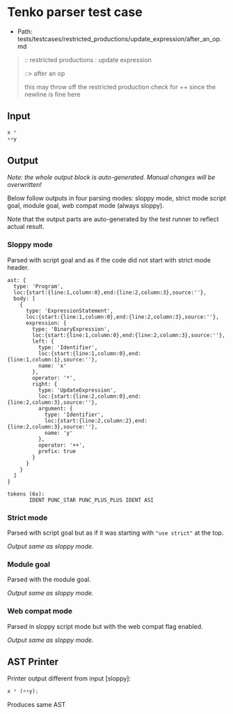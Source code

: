 # Tenko parser test case

- Path: tests/testcases/restricted_productions/update_expression/after_an_op.md

> :: restricted productions : update expression
>
> ::> after an op
>
> this may throw off the restricted production check for ++ since the newline is fine here

## Input

`````js
x *
++y
`````

## Output

_Note: the whole output block is auto-generated. Manual changes will be overwritten!_

Below follow outputs in four parsing modes: sloppy mode, strict mode script goal, module goal, web compat mode (always sloppy).

Note that the output parts are auto-generated by the test runner to reflect actual result.

### Sloppy mode

Parsed with script goal and as if the code did not start with strict mode header.

`````
ast: {
  type: 'Program',
  loc:{start:{line:1,column:0},end:{line:2,column:3},source:''},
  body: [
    {
      type: 'ExpressionStatement',
      loc:{start:{line:1,column:0},end:{line:2,column:3},source:''},
      expression: {
        type: 'BinaryExpression',
        loc:{start:{line:1,column:0},end:{line:2,column:3},source:''},
        left: {
          type: 'Identifier',
          loc:{start:{line:1,column:0},end:{line:1,column:1},source:''},
          name: 'x'
        },
        operator: '*',
        right: {
          type: 'UpdateExpression',
          loc:{start:{line:2,column:0},end:{line:2,column:3},source:''},
          argument: {
            type: 'Identifier',
            loc:{start:{line:2,column:2},end:{line:2,column:3},source:''},
            name: 'y'
          },
          operator: '++',
          prefix: true
        }
      }
    }
  ]
}

tokens (6x):
       IDENT PUNC_STAR PUNC_PLUS_PLUS IDENT ASI
`````

### Strict mode

Parsed with script goal but as if it was starting with `"use strict"` at the top.

_Output same as sloppy mode._

### Module goal

Parsed with the module goal.

_Output same as sloppy mode._

### Web compat mode

Parsed in sloppy script mode but with the web compat flag enabled.

_Output same as sloppy mode._

## AST Printer

Printer output different from input [sloppy]:

````js
x * (++y);
````

Produces same AST

